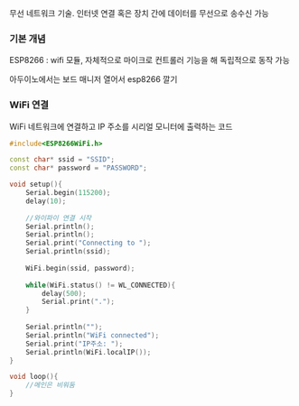 무선 네트워크 기술. 인터넷 연결 혹은 장치 간에 데이터를 무선으로 송수신 가능

### 기본 개념

ESP8266 :  wifi 모듈, 자체적으로 마이크로 컨트롤러 기능을 해 독립적으로 동작 가능

아두이노에서는 보드 매니저 열어서 esp8266 깔기

### WiFi 연결

<aside>

WiFi 네트워크에 연결하고 IP 주소를 시리얼 모니터에 출력하는 코드

```cpp
#include<ESP8266WiFi.h>

const char* ssid = "SSID";
const char* password = "PASSWORD";

void setup(){
	Serial.begin(115200);
	delay(10);
	
	//와이파이 연결 시작
	Serial.println();
	Serial.println();
	Serial.print("Connecting to ");
	Serial.println(ssid);
	
	WiFi.begin(ssid, password);
	
	while(WiFi.status() != WL_CONNECTED){
		delay(500);
		Serial.print(".");
	}
	
	Serial.println("");
	Serial.println("WiFi connected");
	Serial.print("IP주소: ");
	Serial.println(WiFi.localIP());
}

void loop(){
	//메인은 비워둠
}
```

</aside>
